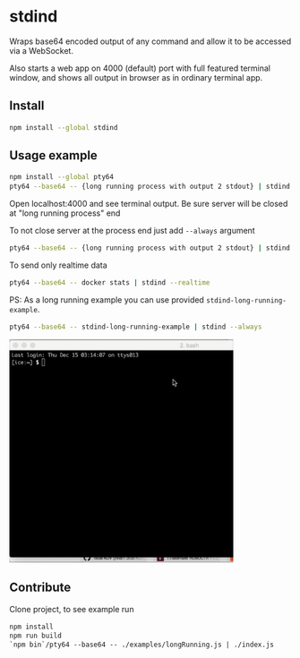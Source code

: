# stdind

Wraps base64 encoded output of any command and allow it to be accessed via a WebSocket.

Also starts a web app on 4000 (default) port with full featured terminal window,
and shows all output in browser as in ordinary terminal app.

## Install

```bash
npm install --global stdind
```

## Usage example


```bash
npm install --global pty64
pty64 --base64 -- {long running process with output 2 stdout} | stdind
```

Open localhost:4000 and see terminal output.
Be sure server will be closed at "long running process" end

To not close server at the process end just add `--always` argument

```bash
pty64 --base64 -- {long running process with output 2 stdout} | stdind --always
```

To send only realtime data

```bash
pty64 --base64 -- docker stats | stdind --realtime
```

PS:
As a long running example you can use provided `stdind-long-running-example`.

```bash
pty64 --base64 -- stdind-long-running-example | stdind --always
```

<img src="example.gif" width="400">

## Contribute

Clone project, to see example run

```
npm install
npm run build
`npm bin`/pty64 --base64 -- ./examples/longRunning.js | ./index.js
```
